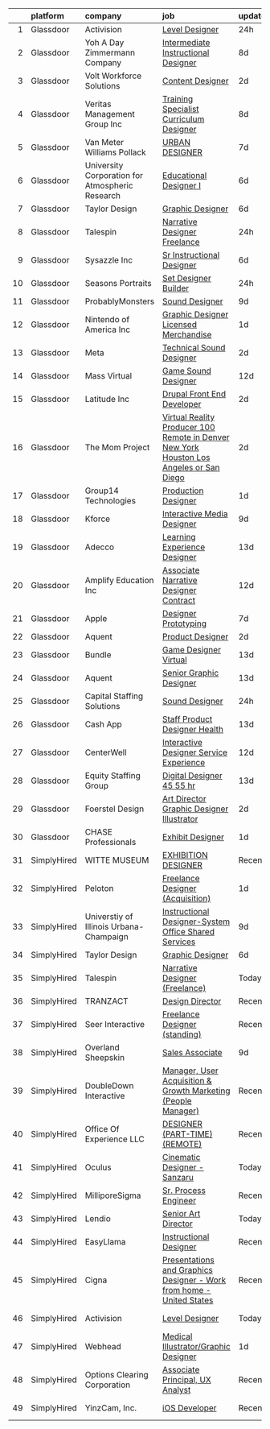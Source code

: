 

|    | platform    | company                                         | job                                                                                                                                                                                                                                                                                                                                                                                                                                                                                                                                                                                                                                                                                                                                                                                                                                                                                                                                                                                                                                                                                                                                                                                                                                                                                                                                                                                                                                            | update_time   | location                |
|---:|:------------|:------------------------------------------------|:-----------------------------------------------------------------------------------------------------------------------------------------------------------------------------------------------------------------------------------------------------------------------------------------------------------------------------------------------------------------------------------------------------------------------------------------------------------------------------------------------------------------------------------------------------------------------------------------------------------------------------------------------------------------------------------------------------------------------------------------------------------------------------------------------------------------------------------------------------------------------------------------------------------------------------------------------------------------------------------------------------------------------------------------------------------------------------------------------------------------------------------------------------------------------------------------------------------------------------------------------------------------------------------------------------------------------------------------------------------------------------------------------------------------------------------------------|:--------------|:------------------------|
|  1 | Glassdoor   | Activision                                      | [Level Designer](https://www.glassdoor.com/partner/jobListing.htm?pos=119&ao=1136043&s=58&guid=00000182f7d8ccbd925882fc1c01e832&src=GD_JOB_AD&t=SR&vt=w&cs=1_16fc89b6&cb=1662015557149&jobListingId=1008107359846&jrtk=3-0-1gbrthj76joru801-1gbrthj7nihn0800-b5d2acee9fc469d2-)                                                                                                                                                                                                                                                                                                                                                                                                                                                                                                                                                                                                                                                                                                                                                                                                                                                                                                                                                                                                                                                                                                                                                                | 24h           | Austin, TX              |
|  2 | Glassdoor   | Yoh  A Day   Zimmermann Company                 | [Intermediate Instructional Designer](https://www.glassdoor.com/partner/jobListing.htm?pos=116&ao=1110586&s=58&guid=00000182f7d8ccbd925882fc1c01e832&src=GD_JOB_AD&t=SR&vt=w&ea=1&cs=1_2e82699e&cb=1662015557149&jobListingId=1008089306454&cpc=F41FEAB56D215062&jrtk=3-0-1gbrthj76joru801-1gbrthj7nihn0800-49a1ecedb458239c--6NYlbfkN0Ae6Qmv8rNb3d5rEsMPL_plhvilYeiJERi7JqghURwQ9bq2mHgMGRGP2iYP1nqVQ_DjwhKmeaAScAxOc_wjbrMgl9DgJtonunbfO9dWGyOkvQAG0EueF3ixR5a79NDBO1nXlAvaBstSSeRWcs9VEzNOJUpzM5-4iukjxX-3e54LJPidY7MZFxZelLLQD8VKZtcOt03RKRwM_KVpatbg4rTpqPA6akJ6v-0caiw44daBNoo3hCJ3lDXm0x0wIsxWOpQz69YIrwjYiTACtIKJ_ZnQVb-E6NRr804OxMLTfnI11hbiWdsB0A4PHs1Y7GD3qQLmDcjkPZvgkF99sCA_iiIZ_blMc_zLwRqrZ6kccI3LwCHh8oz_a_5-2AmfnKIJglZN017TePkpCEflNw30k7-5_gy1LuZcteBl3zx9wypSstAhyk5NYbkAudBgSHI6ZyAhGmmZSvEd7nFq-ihlKJsp6VchEuFAKjI%3D)                                                                                                                                                                                                                                                                                                                                                                                                                                                                                                                                                                                                   | 8d            | Santa Clara, CA         |
|  3 | Glassdoor   | Volt Workforce Solutions                        | [Content Designer](https://www.glassdoor.com/partner/jobListing.htm?pos=110&ao=1110586&s=58&guid=00000182f7d8ccbd925882fc1c01e832&src=GD_JOB_AD&t=SR&vt=w&ea=1&cs=1_4bf93aea&cb=1662015557148&jobListingId=1008101354691&cpc=F41FEAB56D215062&jrtk=3-0-1gbrthj76joru801-1gbrthj7nihn0800-d767cb0d27d3d858--6NYlbfkN0Dw5YS5k2p9urruc14icYN1MKKvJIN3Kd2XbyQRMSdz9S30i5tCfy1Y-ZWHvwiYZbhdsKXL0M7ue31VjEMZQzne1O8v9LsTgSkzJS_DbhMYRPZT7VfFzr8iCGyvp_Qo2oRtfhwv2ZiutBZJpJP7Roym6UmAaPhT0jpbxcCgzdH4C_p1f9y2CLNn8jPaQj4Xj2TwSfE4LAEffl8hkhRg4c_2qI3yD1M0HgNkYYcJz4FXs_N1rxkDyJjPGLUbJRYMO8v0goYseDSbjMt5oVY0snozEMzzTeEO5bUGUGgZ9vObfhc42pylVH1fpvUvRJ4_rxKBAvlxuO_K6hO1tlITQ8tuXqawfDW1zDSe98cqAQx2EWZZgbf3KrWOS7dJT5bUwwz9Xxf-Y3k7YjWr1hWZwWGqU3wOxVJ3dETPH4iR0-BzdB8SByIcPnkhQk9UbOiwhUIXOVgm23Pq-TklMnZNm8p-fDDNQ2O-YkSLK-W49aM_iAtRB_Isnqh2w3hCCa7kD51EFZDc1NCJwQIcXFlQdMNlsxzOhD95CL-56ykloeOIDPp-9RKLxbS9LIXdZ5KxbLtlNW1MEqpwPQ%3D%3D)                                                                                                                                                                                                                                                                                                                                                                                                                                                                                                        | 2d            | Foothill Ranch, CA      |
|  4 | Glassdoor   | Veritas Management Group  Inc                   | [Training Specialist Curriculum Designer](https://www.glassdoor.com/partner/jobListing.htm?pos=111&ao=1110586&s=58&guid=00000182f7d8ccbd925882fc1c01e832&src=GD_JOB_AD&t=SR&vt=w&ea=1&cs=1_1d086581&cb=1662015557148&jobListingId=1008088623135&cpc=8795CF9063CD573D&jrtk=3-0-1gbrthj76joru801-1gbrthj7nihn0800-5bdea39022ee96d7--6NYlbfkN0AwL9nwKinBujlUHd3bnOteLMhe8AWPbYYjEMBC_yUuta8Lk9bb-2a1I5FGaQqxjXl5GxCoiMAopUXM03MZuZKAbrGtpWjCVy2g-eUtYyMff4e6aEGPRBnR3Dyd1ExvDjyTMt9XN5DpynFCrMEkFzaWHhX3rmRsINuN5UT-YBrk4TCTK4Xi24CuYWqtVWedBCa4taSIoi7ZOZQhIl2mkTaa6VF2spvPCK0iVYm1jc3SRQ0tMJZhxDZdSrwrdxK2jJgNPnC-xRxD_CJWE4yLeZSqk4bQVhztsDCWXtWu_7MHfqT4GjTdl5TTwqV93DAS-XQ7xPm0uBWzvb3jamPeK5-ybNNbImTtQsgW8KD_Y0ZaMQO0DN8CQ2_JEScAtyhLXaUuPFJgcM0hyWOx8SdTAWIQHCFaENeQlAAY4YcmhUCNe8OiKxOp4Zqizu-GRQNWnxN7cFWtkr7sAeUWCnCsBl2C3CWPZsMCo9giwWPUZ37b1XV2vOY0f291FYv5L8DaWL2xGFfzGhMPUmpm8AMn3im5)                                                                                                                                                                                                                                                                                                                                                                                                                                                                                                                                             | 8d            | Remote                  |
|  5 | Glassdoor   | Van Meter Williams Pollack                      | [URBAN DESIGNER](https://www.glassdoor.com/partner/jobListing.htm?pos=126&ao=1136043&s=58&guid=00000182f7d8ccbd925882fc1c01e832&src=GD_JOB_AD&t=SR&vt=w&cs=1_4dc82e65&cb=1662015557149&jobListingId=1008091548212&jrtk=3-0-1gbrthj76joru801-1gbrthj7nihn0800-d208f79452aca3f2-)                                                                                                                                                                                                                                                                                                                                                                                                                                                                                                                                                                                                                                                                                                                                                                                                                                                                                                                                                                                                                                                                                                                                                                | 7d            | San Francisco, CA       |
|  6 | Glassdoor   | University Corporation for Atmospheric Research | [Educational Designer I](https://www.glassdoor.com/partner/jobListing.htm?pos=121&ao=1136043&s=58&guid=00000182f7d8ccbd925882fc1c01e832&src=GD_JOB_AD&t=SR&vt=w&cs=1_b74f6731&cb=1662015557149&jobListingId=1008093699392&jrtk=3-0-1gbrthj76joru801-1gbrthj7nihn0800-a98c711d27b42fec-)                                                                                                                                                                                                                                                                                                                                                                                                                                                                                                                                                                                                                                                                                                                                                                                                                                                                                                                                                                                                                                                                                                                                                        | 6d            | Boulder, CO             |
|  7 | Glassdoor   | Taylor Design                                   | [Graphic Designer](https://www.glassdoor.com/partner/jobListing.htm?pos=120&ao=1136043&s=58&guid=00000182f7d8ccbd925882fc1c01e832&src=GD_JOB_AD&t=SR&vt=w&ea=1&cs=1_c600514f&cb=1662015557149&jobListingId=1008094003672&jrtk=3-0-1gbrthj76joru801-1gbrthj7nihn0800-b9c826a749a7f866-)                                                                                                                                                                                                                                                                                                                                                                                                                                                                                                                                                                                                                                                                                                                                                                                                                                                                                                                                                                                                                                                                                                                                                         | 6d            | Remote                  |
|  8 | Glassdoor   | Talespin                                        | [Narrative Designer  Freelance ](https://www.glassdoor.com/partner/jobListing.htm?pos=124&ao=1136043&s=58&guid=00000182f7d8ccbd925882fc1c01e832&src=GD_JOB_AD&t=SR&vt=w&ea=1&cs=1_22bdc4d6&cb=1662015557149&jobListingId=1008108368903&jrtk=3-0-1gbrthj76joru801-1gbrthj7nihn0800-8cc7e455942fa37d-)                                                                                                                                                                                                                                                                                                                                                                                                                                                                                                                                                                                                                                                                                                                                                                                                                                                                                                                                                                                                                                                                                                                                           | 24h           | Remote                  |
|  9 | Glassdoor   | Sysazzle Inc                                    | [Sr  Instructional Designer](https://www.glassdoor.com/partner/jobListing.htm?pos=117&ao=1110586&s=58&guid=00000182f7d8ccbd925882fc1c01e832&src=GD_JOB_AD&t=SR&vt=w&ea=1&cs=1_c1415edf&cb=1662015557149&jobListingId=1008094371868&cpc=3BA4CE39D5B5DEF5&jrtk=3-0-1gbrthj76joru801-1gbrthj7nihn0800-d1e30eb564645d32--6NYlbfkN0BHmuOUQiGxZlIboXRCrnOB1bk0QkSGbGX7yxzhgRysNhglpeekY3X1wDa7BzirfJIE-XZI96pT4vsCDo_PwVhCrQa8H_dn6HuGc3dI6Au5lFOBOQnw88rRufmRln1Uzxma7VZhtrwMd6uMTKFJi1s8KhsbQhyj9AFtzXfcqHMAkMfzRW14V10xerNyCpWVtNxWBeCS2o56lirLQKuTA0L3UMHhHLPX4mjw52dE0is9QXvfVCOYxwCHOWYpWOjNyNI0CiI58rdLRw2lGX6ZAp1oTnH9Qk8MwoPP1N-Zi79mZ77YfH5oRf7vM2fSzeZAJIMSEniqulWqkag4DwrfBYvVIobQzi-4j1swJ1EFNaMTXyAX2cixsYA4W_fzLyIQibn2XzFQi_OOsMtIoL0LtBycKBu4i22Hk9kGkDumS0IYQEOJIxztuBgEUykLy7Be6JAHUGDf9JOWB0sDbGvsZ0N6UKF5ZSdWls6_FqyE-KX295OS2oWDS5qr)                                                                                                                                                                                                                                                                                                                                                                                                                                                                                                                                                                                          | 6d            | Remote                  |
| 10 | Glassdoor   | Seasons Portraits                               | [Set Designer Builder](https://www.glassdoor.com/partner/jobListing.htm?pos=103&ao=1110586&s=58&guid=00000182f7d8ccbd925882fc1c01e832&src=GD_JOB_AD&t=SR&vt=w&ea=1&cs=1_06cb3c63&cb=1662015557147&jobListingId=1008105870363&cpc=F583A5AE0DDDFE3A&jrtk=3-0-1gbrthj76joru801-1gbrthj7nihn0800-9510fc66fc825836--6NYlbfkN0BzyIYrTMR_AjNKh_kvAG8N613gtHPANQ3sdLTkrtBd-xoNshQoLJljhiqWwQAjqLfsS3kpSkRlutQt7hOPAxWUMQHmj3oeUbH-SCSxPqns1oa5kaup8KMNxlx69UOJ7uJ2hj-rF_PPim3OTR-PhFo0rvDTUF1KX0eU3iZUzCbAiZg2d0_F7j74xDjUjVAK6OMbc2rDqVeETclMKqxUpO9ozajTBVDWa59Gc6i9CRZz8Iyw-JghA6aS4efkn9Dpz7jo8gjfI-zcEkAz2aMrVoMKasOiwYPnqF1Fui2WP060lFWVAHsQa52s962OEETAvi4Rjdib_ISpchfRv7x7BdXBB5UeanXJEaeogumYlJAJ1qGI4GJjlV75xi1eAmgd4QSMhBAaXMod6hA4V9jhcjV7oS3AtyLH4wVfZ9kUYbc3WhvtGYRGjb3z1NK2oeoMMz2_Hr4mgUHmqWOlqS30PnwQF819c8qLek0kaZ9CjXCH51qY5dk9ffdPpalF3Sn70g0%3D)                                                                                                                                                                                                                                                                                                                                                                                                                                                                                                                                                                                  | 24h           | Sacramento, CA          |
| 11 | Glassdoor   | ProbablyMonsters                                | [Sound Designer](https://www.glassdoor.com/partner/jobListing.htm?pos=127&ao=1136043&s=58&guid=00000182f7d8ccbd925882fc1c01e832&src=GD_JOB_AD&t=SR&vt=w&cs=1_9f5a5536&cb=1662015557149&jobListingId=1008086835423&jrtk=3-0-1gbrthj76joru801-1gbrthj7nihn0800-d1598d003ed4c85b-)                                                                                                                                                                                                                                                                                                                                                                                                                                                                                                                                                                                                                                                                                                                                                                                                                                                                                                                                                                                                                                                                                                                                                                | 9d            | Bellevue, WA            |
| 12 | Glassdoor   | Nintendo of America Inc                         | [Graphic Designer  Licensed Merchandise](https://www.glassdoor.com/partner/jobListing.htm?pos=129&ao=1136043&s=58&guid=00000182f7d8ccbd925882fc1c01e832&src=GD_JOB_AD&t=SR&vt=w&cs=1_51b5f028&cb=1662015557149&jobListingId=1008104424465&jrtk=3-0-1gbrthj76joru801-1gbrthj7nihn0800-473aa56448fafb15-)                                                                                                                                                                                                                                                                                                                                                                                                                                                                                                                                                                                                                                                                                                                                                                                                                                                                                                                                                                                                                                                                                                                                        | 1d            | Redmond, WA             |
| 13 | Glassdoor   | Meta                                            | [Technical Sound Designer](https://www.glassdoor.com/partner/jobListing.htm?pos=104&ao=1110586&s=58&guid=00000182f7d8ccbd925882fc1c01e832&src=GD_JOB_AD&t=SR&vt=w&cs=1_c663becb&cb=1662015557146&jobListingId=1008102577905&cpc=F41FEAB56D215062&jrtk=3-0-1gbrthj76joru801-1gbrthj7nihn0800-43ee8e8957f197b7--6NYlbfkN0DYl4UJW4r1Vl7FEn6T9F-rD9lpC-0oMJVSiWjK_MGUd8e8cHXcpv6KPyjLHZEfqkWRCwULr6X75ieJARrAKqgWzisG7J3CWnOtR8MXVg9h6RHVQw8LxsUXbtRHyQGBkIiZRs1E6q1KlzilZzbDkEbl4cSfOYHD8WJrsx4Oe5zq0efzKGC4tT9j4LIwYr4PYn5NjV4YGU46WjsV6wwkKVX8T02lIhgjrfNrQM81896QtDvvbOij9txFVMPr2pWV605d_w_YPrM_Ek2WeVxX5vSvE_N9s6L4yeZo8MW6IyTEdNXYBGnNEFzTnaJ7Kh4b6nxMHnmO_NF2J4b-zxUIFtbOGApCYXOu1BIHzhsKwaCpwllTJdN1OjzsAuNRZkf56V5F7xeTY-cfyWohx6lG1ANlDmiuH5LagMqB7IG_zrD6UP-qLuOHzrVnxwxEkpZ1N89r9j4M6qeVBg4K_v-V4R0vR1JdFi-TQaV0C88QsFF0Kvvg-vW1v0NSh42a1c5vNCwmtx2T7hpU2Eb32hdOmVFEAKiCJsIkfze7S66uIBiwnm5L3Fcc8idVGUTaFrL0OyZPDX-ME49vq0wfct-Q7jVG03rUN9gOm6JDGeX7GHR2DLMHtx5gJ-39QEuknLMXblE5dvI-MGzHXE1tt7x4xJLt8v_tT3EbpmWilyH-6471ckzY0qDWHtlKUmpog1mUVmiQ6S4wExfHdzLToPDerj3D2mLlEBEy3LhDSPuWZSFFW0YJz4bR2ZSSq8WBeggnsE2LkDOLwYFNjMFWbcKIGBlnNn07ikU2DQTCtBYqnTtDuBqiCidSVudoaYn3QY9xKo5hBvGIFtBSoR3hwywpf4apBuwaaFNecIFmBEV1m1Eu32oN9m3K2qVbEWqojEQaA-nvJ-plyPY6JJH7Hoec8cPJlEc60knzPEPVbhryMTBJ0GoOW2_tTdXozOWd3ETVmSVA-wOxjAceq7egFaMR3ACEfWjpPAKsP0hPfwelUiYu8kz88ZJ9M6Vu2G5ug-EvbJpmUDrz1KyBJqY_D0PuPGb0cAc43Nqx-e8elkbN5pHNBVJPLDRhkylp) | 2d            | Remote                  |
| 14 | Glassdoor   | Mass Virtual                                    | [Game Sound Designer](https://www.glassdoor.com/partner/jobListing.htm?pos=128&ao=1136043&s=58&guid=00000182f7d8ccbd925882fc1c01e832&src=GD_JOB_AD&t=SR&vt=w&ea=1&cs=1_091f0127&cb=1662015557149&jobListingId=1008082194344&jrtk=3-0-1gbrthj76joru801-1gbrthj7nihn0800-f232bf0ac303c42a-)                                                                                                                                                                                                                                                                                                                                                                                                                                                                                                                                                                                                                                                                                                                                                                                                                                                                                                                                                                                                                                                                                                                                                      | 12d           | Orlando, FL             |
| 15 | Glassdoor   | Latitude  Inc                                   | [Drupal Front End Developer](https://www.glassdoor.com/partner/jobListing.htm?pos=107&ao=1110586&s=58&guid=00000182f7d8ccbd925882fc1c01e832&src=GD_JOB_AD&t=SR&vt=w&ea=1&cs=1_9baf141c&cb=1662015557147&jobListingId=1008101567028&cpc=AC285F3A3ECA6BB0&jrtk=3-0-1gbrthj76joru801-1gbrthj7nihn0800-b0da56d3920c85d6--6NYlbfkN0DHl9MnwPpq1bbpPHgKt1JoxxtgUYxcPgpGa7590zZ_bSO6C83MMtUscRZ8bkrEfXtGCfJb3DfNdsrefLJEN-PA_7RSo760CQGYUcD_ZhExeILm0Sjb2xdE8AkNC8ftfll4QZ4D5GaMUHby8pdNXutnMAndhOIMSycmVM6CUnKLzhFnlbrOW-XRED0K0OE1iovcBW16PasVhWsOgoCj7Rren9kVdRoC7Vi64307fPMRjSchhylfTMeR4AooBTCNu447jMFoCcIk7GypzoE_4RHc-el7e5HLHgsRIrCBctOlW8NADf-eZFaZb9dDTRlBdMQpLoSy7ufaE_T3GVejBRdDxMEZMIsafu0XsYUpI-xa3F-LoaxnccHtDjRGdzd_eE5orKUJJsifpl7D-2mt0TkT3gmkmNkmu_OSv5kfe9LZkXiWHHenZwPjLwwMWXSmvkynuZqhyHCp0IGPLi55lOvN8SXVfB7VYeVY9pQhS_LPRtLH4VBs-ZX25nygpHYtBYU%3D)                                                                                                                                                                                                                                                                                                                                                                                                                                                                                                                                                                            | 2d            | Remote                  |
| 16 | Glassdoor   | The Mom Project                                 | [Virtual Reality Producer  100  Remote in Denver  New York  Houston  Los Angeles  or San Diego ](https://www.glassdoor.com/partner/jobListing.htm?pos=114&ao=1110586&s=58&guid=00000182f7d8ccbd925882fc1c01e832&src=GD_JOB_AD&t=SR&vt=w&cs=1_5f815231&cb=1662015557148&jobListingId=1008101549937&cpc=6FC5BA77C9A4CD78&jrtk=3-0-1gbrthj76joru801-1gbrthj7nihn0800-b8322f77b3796b93--6NYlbfkN0BDp_epf89aHDQhKpPegNJQ_ldQpEFZQsM9OcONMGxWx6pU56EKHF58QjVdAUvn2gXzLGwyCA8r7Vem_LR4WbmqwPWrd0iXqEMGKkyTgEz6dTBFzdIrcuo8HAsBV0H666LNv3XNHACE6EyQxjqKjYMuGii8o2gyJC85eY7OTKrglMxiF1Lj5kOAG9IB8ySTfpoJona7hONwbcFk9E0eeBnzpGGTZR2xmyPaUnHyVzY4RoyD2H617w_WNhF-LTMeZw2nuTnQXKleb1V7J-UKsaNrE9h1A9naUPO7WM6CCLiP17QDDR-d8fFXPhUhgp8jtmWXclrHYDLqnNCudQjJvI4s03-UUi-vr2PNA5uUO3BWAQdABr4ax0U6yGmXBvvw2MBHckoS_nyIzmCqks07DzQy_ipZ_qUNixF0a4pLCwhc4YnM5KRpHPnVVhqWnQr0xliSWCiz3l6Zl7kurNQEZrrmekjKiDHGwTfUm2mIvibQ9gS1ui7gy4mpwrr4WSte37_65ScqC2DF5lZs8JIRSajMcfmuz43GZhxmMb_PrSoviSqsClKmEMxNFK4Cxnfy2E0%3D)                                                                                                                                                                                                                                                                                                                                                                                                                                             | 2d            | Remote                  |
| 17 | Glassdoor   | Group14 Technologies                            | [Production Designer](https://www.glassdoor.com/partner/jobListing.htm?pos=123&ao=1136043&s=58&guid=00000182f7d8ccbd925882fc1c01e832&src=GD_JOB_AD&t=SR&vt=w&ea=1&cs=1_010cab44&cb=1662015557149&jobListingId=1008103187552&jrtk=3-0-1gbrthj76joru801-1gbrthj7nihn0800-ed3a611b775509fa-)                                                                                                                                                                                                                                                                                                                                                                                                                                                                                                                                                                                                                                                                                                                                                                                                                                                                                                                                                                                                                                                                                                                                                      | 1d            | Woodinville, WA         |
| 18 | Glassdoor   | Kforce                                          | [Interactive Media Designer](https://www.glassdoor.com/partner/jobListing.htm?pos=109&ao=1110586&s=58&guid=00000182f7d8ccbd925882fc1c01e832&src=GD_JOB_AD&t=SR&vt=w&cs=1_cd903b13&cb=1662015557147&jobListingId=1008086230590&cpc=AC285F3A3ECA6BB0&jrtk=3-0-1gbrthj76joru801-1gbrthj7nihn0800-8130fe3d79caee81--6NYlbfkN0C5IatSLh_Ak1q39eQQoPIxD737RW9NeiYGvIRXkrLjEBkC4LI6KweFWWPiS1PvvlxCUhmgIK2E3O6bnqA5vqB-IervBkUs9-hCvj3jnViGJKIkvcrONJtsS6ACBMWmHkIzaAp4W-A08pBl97f_Z9ysABZrXGeP9gygQLFj6NytqYAkaEbo9kMfpOmHzeNnKd3WHpmc6JnBOvyjdo7zQQod1DaJ2H10FwdWziJXnkx7cj_okG0oyi58ECrrp7U21TJaPo95cpL341CqQqoVwzuRXx7qm6g3Z6v3aNNqCDkxr_7tFtctBHdouVsJSD1YEL7Elq4aDXNClZTigc29zykJgh4ggkptW9SWBZJWssnikRtaPPVCcGpIpJn-IG8loIKvvDsp0YGuCZpsxLpjYdR3yHtQ_dBXniJ1PDwVZ9ShsPyRcKF0j6ANLkRGpHAXhIzC55JPiLCd8aC2LYEdWeznCQLD6EjeaYFPIurjmskvepTB3Fd1GdnyhYJrMHy67N44Ezwkq0lOQxjj8hS3tQOdyWrBmEVbumHPI6NuJekWeMdVKrQpJcjrc9jUQx96DptRhM9K4w6iAbOOt3Zu9idtphELsjMuvEw%3D)                                                                                                                                                                                                                                                                                                                                                                                                                                                                                 | 9d            | Bethesda, MD            |
| 19 | Glassdoor   | Adecco                                          | [Learning Experience Designer](https://www.glassdoor.com/partner/jobListing.htm?pos=115&ao=1110586&s=58&guid=00000182f7d8ccbd925882fc1c01e832&src=GD_JOB_AD&t=SR&vt=w&ea=1&cs=1_927adb89&cb=1662015557148&jobListingId=1008079111025&cpc=8795CF9063CD573D&jrtk=3-0-1gbrthj76joru801-1gbrthj7nihn0800-d5f68bde9fbc040b--6NYlbfkN0CsARmfH1XNQTa22oGIIJ18FtyAjbQsgfeQZpddTLaeHhygH4euGCkj3BcQzwrXkBaXk-ST3fWbgnWAvtk70gTD1N8food62fA9s5b6fL_in_z5f5RqcsRZbrIYOHoWpYb-xLQvAuW67ypmgdZKbLO8FGB6ZtsdOoPIjwnkN5YXJHuYgGR8yn3t8k-5vOSlwQ7DyudWoQ5HV8OGGQCMDbn2sHiqckY4Orm4nyI_vs4t-iLycfPe2JkHG7LztNf1CYN28uTDV6ugjPKM79oxTexB1K2aRL7FHwM8UXQbtyexMB17o6JBEBqHualmWW6VexxSUESlE7wylCaPBjTDICH-40Aw6xnDqCnIZurnpVbjf-9zFoUtZ13VMdXzu51S6-QNAGVk8M7Iw3UUkUjFPohbD58tKg8LVElk7v9TqbJI1_zPxXxNC-RQ3v9agDilOZfRzKmAhLacvhbrmXtxss3ESGWpkkmXVJYeEE_fQ0rjv98QWsZVYHtsBKTM83G327rNgizimZDeQJolhygwFekNZmnf3FedDXMqyTKNCZH7IYEBOrdhOLVdUNHLFQTk2CVoicMJx-E68pSlr2rUlEuGNIYtnMiOeXxg42sGJLcnnHZKIV3wcyYJ-5xLrY7fvOdioagFPnaQFeoMabm7TATRfD61HNUgkN4vcO8kdEsCL8CeZCpl_XFBD2p3lcZnRg2hKbnZTOF7pak9b5NNnVXmlr81OM1zoup5MmQPE9BX3WGFgyUe5C1HgA27Dz2CRoMuLJwYSW5SVGht0D-0YFPzQHcS2hQsK-4OC_zipu5H6lDmEZv0FDy0FhmE66kM1CZDxBzdxueHJwOjZapwgcrXvihz-QqzHKhaPEbI6P_ISrdKe2ISb5rl4h2CLtZL4M3w_7uIPc2qNRf3r4Ai3tXX)                                                                                                                                                        | 13d           | Santa Clara, CA         |
| 20 | Glassdoor   | Amplify Education  Inc                          | [Associate Narrative Designer  Contract ](https://www.glassdoor.com/partner/jobListing.htm?pos=122&ao=1136043&s=58&guid=00000182f7d8ccbd925882fc1c01e832&src=GD_JOB_AD&t=SR&vt=w&cs=1_be9d2fdf&cb=1662015557149&jobListingId=1008081735278&jrtk=3-0-1gbrthj76joru801-1gbrthj7nihn0800-f33341ae14d1acfe-)                                                                                                                                                                                                                                                                                                                                                                                                                                                                                                                                                                                                                                                                                                                                                                                                                                                                                                                                                                                                                                                                                                                                       | 12d           | Remote                  |
| 21 | Glassdoor   | Apple                                           | [Designer  Prototyping](https://www.glassdoor.com/partner/jobListing.htm?pos=130&ao=1136043&s=58&guid=00000182f7d8ccbd925882fc1c01e832&src=GD_JOB_AD&t=SR&vt=w&cs=1_980f3e0f&cb=1662015557150&jobListingId=1008090605843&jrtk=3-0-1gbrthj76joru801-1gbrthj7nihn0800-cdf48e1ceac1013f-)                                                                                                                                                                                                                                                                                                                                                                                                                                                                                                                                                                                                                                                                                                                                                                                                                                                                                                                                                                                                                                                                                                                                                         | 7d            | Cupertino, CA           |
| 22 | Glassdoor   | Aquent                                          | [Product Designer](https://www.glassdoor.com/partner/jobListing.htm?pos=112&ao=1110586&s=58&guid=00000182f7d8ccbd925882fc1c01e832&src=GD_JOB_AD&t=SR&vt=w&cs=1_38ac2a91&cb=1662015557148&jobListingId=1008101920932&cpc=334ABAF5D42DC775&jrtk=3-0-1gbrthj76joru801-1gbrthj7nihn0800-0d1ad9546f6bd13e--6NYlbfkN0DMrcEu7yrtATojKJA7cEzGQ3FdRGWLh0CZQInL4ECGI9gD0Wolx9R2EDT7B77c2cTECIRT7Xs8fiArGzmAFL62FLXmJ5gmxwUPMhu0khUQXIFXZNph6rmVBlY7uAp6w2cu5t4IAdEbsHLM8RPn5hZou8P2IZ_yjHzL8imKumRqKXQE6KlmHDKgLs5ewaqolYRCRUNa0sKsC--S3SX31TMpSyeOYbxfgZGpMT-_20UjqnrKiNcpOPfXfjjtHCREjSOVoZpViARtWvcw6tjnXNspLgvoayxbLiFUdsva5FBAwJT7Y37PTFnEVe5JbWyVTwKXlcRW9AO5jFmCwxcE-DF8tl7-rTuLJiQv8OCnhJmHBydzY_2YRajtaqRHQ76nqtgdAGLNRSX7LzKTbotNbbPPIMBqfmSiebAMFx7A-Ds9VCjhMgl2PfNUfDBjbclJSPxnHDtXvuzYWQ%3D%3D)                                                                                                                                                                                                                                                                                                                                                                                                                                                                                                                                                                                                                                             | 2d            | Remote                  |
| 23 | Glassdoor   | Bundle                                          | [Game Designer  Virtual ](https://www.glassdoor.com/partner/jobListing.htm?pos=118&ao=1136043&s=58&guid=00000182f7d8ccbd925882fc1c01e832&src=GD_JOB_AD&t=SR&vt=w&ea=1&cs=1_479f7405&cb=1662015557149&jobListingId=1008079560672&jrtk=3-0-1gbrthj76joru801-1gbrthj7nihn0800-750ea4ec84bd0b34-)                                                                                                                                                                                                                                                                                                                                                                                                                                                                                                                                                                                                                                                                                                                                                                                                                                                                                                                                                                                                                                                                                                                                                  | 13d           | Remote                  |
| 24 | Glassdoor   | Aquent                                          | [Senior Graphic Designer](https://www.glassdoor.com/partner/jobListing.htm?pos=113&ao=1110586&s=58&guid=00000182f7d8ccbd925882fc1c01e832&src=GD_JOB_AD&t=SR&vt=w&cs=1_0bf488bc&cb=1662015557148&jobListingId=1008079523530&cpc=C4A69CCDBB3B9599&jrtk=3-0-1gbrthj76joru801-1gbrthj7nihn0800-08883b88a8db71b3--6NYlbfkN0DMrcEu7yrtATojKJA7cEzGQ3FdRGWLh0CZQInL4ECGI9gD0Wolx9R2v-Aex0-GK06A2fMJB6yTHxzk6oxxKY-DZBHMYGbnspwqQX60Xej05qq8TCr2PeJ6NLd-X2UfUXg_IvWTX_LcDISePaBgPm4PMhJQjQQLUuk-w9p0dh06yN7gqaYOYGTDTpOfK0q7KGMIeLfBbk7Bz7qxvdnQaLBaRhaPdTlk9usmwDawOElMLjEzXo4CQuC-ZqJIQDtUWxdj7mR6zeRUrqNllBxS9XN1KRR5W45qMA4xVVP3FZfgCSltSAExeBTU-NAeeBZFvfF1D3Nvy016p6rDCKHYD843GPQN1XjCKtys3S23AOK3YfcnyyFBRRLTZsv5PyDaOXaj8Jkm2Oc3eavV1aXt-5Pzbu1Tsk8QjqA1wX9k2oi9FVdqPnuh6i4OlOXcYezNiOA%3D)                                                                                                                                                                                                                                                                                                                                                                                                                                                                                                                                                                                                                                                    | 13d           | Atlanta, GA             |
| 25 | Glassdoor   | Capital Staffing Solutions                      | [Sound Designer](https://www.glassdoor.com/partner/jobListing.htm?pos=106&ao=1110586&s=58&guid=00000182f7d8ccbd925882fc1c01e832&src=GD_JOB_AD&t=SR&vt=w&ea=1&cs=1_3512e7d1&cb=1662015557147&jobListingId=1008106947285&cpc=8795CF9063CD573D&jrtk=3-0-1gbrthj76joru801-1gbrthj7nihn0800-c62daed2d25b744a--6NYlbfkN0AHXq2vAVwR3IH7wgnTMdWCa3HguypIXx0DFudX-u0zu6XSU0N9gDGCMsnO9yvyAfMI4RPwNgF3cv8whvLyyNixv-taAWMWO-ypUIa0FSnm_eHotedJwuzH8AHGNr7Y8Zgs23xf1FfTZH86qPZUxELRNd_HV863yGaljQjnP9XY1F0wqNodvRfX-zRwuaryz568szwdboVkWBiyPSF-5_j5priRIgMOmVmMaeBI0VvSLJjXOaQSZjdnlbuReFUQfyjJagpvoO2uyXIb2XU7V4fXBVeVVWEbQ7KjzUUy2WNUgB9C0jtxFi1B8Kv9eb2ovS33UEY104rKqfzUG8zDYjpoLsT0aLxS6JF2T0EEm3JHa2CbS7YCQQR3XW16LwahS8izfdGQWyUzbm8aYjtUKH6pehiRqtIpz9aqtP6QkKyIsXFHuyGLuKmjuLjrAI6h__hCKNB1PMUt7FeHaZPGSofSGf0u_h21pnNJOp2DT1a5hi8o1yutIiZX2zoqBMY_bYY%3D)                                                                                                                                                                                                                                                                                                                                                                                                                                                                                                                                                                                        | 24h           | Los Angeles, CA         |
| 26 | Glassdoor   | Cash App                                        | [Staff Product Designer  Health](https://www.glassdoor.com/partner/jobListing.htm?pos=125&ao=1136043&s=58&guid=00000182f7d8ccbd925882fc1c01e832&src=GD_JOB_AD&t=SR&vt=w&cs=1_5279b3b6&cb=1662015557149&jobListingId=1008080094709&jrtk=3-0-1gbrthj76joru801-1gbrthj7nihn0800-02eaa01a5fcb09bb-)                                                                                                                                                                                                                                                                                                                                                                                                                                                                                                                                                                                                                                                                                                                                                                                                                                                                                                                                                                                                                                                                                                                                                | 13d           | San Francisco, CA       |
| 27 | Glassdoor   | CenterWell                                      | [Interactive Designer   Service Experience](https://www.glassdoor.com/partner/jobListing.htm?pos=101&ao=1110586&s=58&guid=00000182f7d8ccbd925882fc1c01e832&src=GD_JOB_AD&t=SR&vt=w&ea=1&cs=1_e49e8c92&cb=1662015557146&jobListingId=1008081190901&cpc=334ABAF5D42DC775&jrtk=3-0-1gbrthj76joru801-1gbrthj7nihn0800-fa688f5563f3ec7d--6NYlbfkN0DTpne61UmFZM4rphN6Z_dPa1xbTMy_srCLEByaiB2DVWPvhNqLiK4BpF4Wo-txkRdFQ2IcuS-KnaNmAbE6u3-gF_srwmiJmWTvMKRUExTO9RM6qPMc1_D-4i-XzK1t988u6kWSCbmcG9_SJgn8UOJtWurW9qz4FUTAnlo-tmK9STFjnR8thZqSglm7zOTsnClvIgQknVEW_GNO8N24y_QVJPKSJkJHi1G6wnPBJvRmItYR9_V1094VONTADYJcR0bFjZvTCCaUXU4r_xnYptc6H8giBIL8_Tu9fv6-U1NSUpInCCqPN1vsWDhCQZBL7pJo4_tnh6eY7mLsQIPkS_0cgBuxZSdmk8TwchH0LJiz_6UNPlqnTZ01P5LFqwl2z4mOH0LdV1svu2cLydnYV22Luq3tDlrpI6eXFgrVYGH9R7_9s7T_OrBIVBrmrWG1HCEJWFkfO5ZDMv997jD4sG8GJcYTzRWNQX-2RXHaLVd9CNFjDj-bA8eWb2AQQLmMrGORs2RhCggdxwI0Qj1WmmnDajlEv13u7s5eEcCEpf_gYA%3D%3D)                                                                                                                                                                                                                                                                                                                                                                                                                                                                                                               | 12d           | Remote                  |
| 28 | Glassdoor   | Equity Staffing Group                           | [Digital Designer   45    55 hr ](https://www.glassdoor.com/partner/jobListing.htm?pos=108&ao=1110586&s=58&guid=00000182f7d8ccbd925882fc1c01e832&src=GD_JOB_AD&t=SR&vt=w&ea=1&cs=1_dd6645b4&cb=1662015557147&jobListingId=1008078619294&cpc=2CAED5C921A5F994&jrtk=3-0-1gbrthj76joru801-1gbrthj7nihn0800-f157491ccf6d9c7b--6NYlbfkN0C1yyJIapRlEdYOhDmVropYbNu6_NST9zaz4GWjsOuGwSr2S_wuxMSgMUxyoNOegNJ_MR9YBqCM6Xqh9-Q4Aae1mUPg_y8I2lywr-DW5VsUithgMilTEXphIfKgCACnmeGel4EQKYYZmHJV3oRXG2rWr_Ud7F_9XEJM3WRdc3Rmcv5JIHHQEg4eFw-eYKQP8v5-YvfmbbQkMo1jyha9MakK9ZOWsWzTkovdqJLp3fB1ZJiJ-dbQK-nSWpagtdd51g1GNzT8KxVCEaCzjFP7M1YekTYDfWU35kM9X4TzDTYUK6m97_aJ5ZAteDDVDVyl0tPJbT-OeF-VJRAX7W4vAQDhZnepDX9XG2KP_awJSEmb0WQ0p7bSzZy36dvd_NjrSYCGKsFHBGvY9GaC3lcjuvjLPTk2Uvu9T-2xEiXIALZlqGZSt8vNjxNIKREUMyPt4HA-tJS1j0CNQ3JSJDlgTUmyvVSKkTal4AHeo5joC3lF6Vh7nv8pJYxUA3gRLM7jYtg%3D)                                                                                                                                                                                                                                                                                                                                                                                                                                                                                                                                                                       | 13d           | Remote                  |
| 29 | Glassdoor   | Foerstel Design                                 | [Art Director  Graphic Designer  Illustrator](https://www.glassdoor.com/partner/jobListing.htm?pos=102&ao=1110586&s=58&guid=00000182f7d8ccbd925882fc1c01e832&src=GD_JOB_AD&t=SR&vt=w&ea=1&cs=1_b12f9bb8&cb=1662015557146&jobListingId=1008101636559&cpc=8795CF9063CD573D&jrtk=3-0-1gbrthj76joru801-1gbrthj7nihn0800-e06af4f833a0341a--6NYlbfkN0DT5-Szw3YawDSxV9quIo6U-4hdX6FZTICsYskzhzvX7KXzmhQwmQ7cQAIyrChrJYXj5Nz0J77CwmGZWWhj7QO08MorwsFX6WpY-cjRAqd5c5YshXe7t8yi_cAMTx-RLQrWgDv1LNRN_XNQif3bP_uxOt5oqG5pBrUgjeQADqRiTFpifcwWwp0LQb4Tnfbyb-A9VR_4hRjJn7slrlF07DmxM066r-kLY1eUZ2eEieMzAaY0qc99SMoLVKwHZ0CgYnktCmtJJrO-LleN6yYqaITGco1vHc8y-JE5iMPtilBks6rpc17Onp8tT1yalRT7Z5Xat5L8CFTK0BHhtdyWUk_SMes2gP3KFARby03S96wQ_zYomBYd8cZ37amN57VSqjRxFcEAFUqDJPcz_sAEh9kqW0R4Glfr4tlg-YT7DbWiYVZvZ5BmNTLw1--xQti0lp4gg01Z3tYGOnbZg8zgSAMMi2vklM_joTJP8lP5y3hlLZchcndUcqyz6_QYcGToStarivVj6jAMDEYtMa2wkWM4)                                                                                                                                                                                                                                                                                                                                                                                                                                                                                                                                         | 2d            | Remote                  |
| 30 | Glassdoor   | CHASE Professionals                             | [Exhibit Designer](https://www.glassdoor.com/partner/jobListing.htm?pos=105&ao=1110586&s=58&guid=00000182f7d8ccbd925882fc1c01e832&src=GD_JOB_AD&t=SR&vt=w&ea=1&cs=1_4962580b&cb=1662015557147&jobListingId=1008104138129&cpc=C5F9C09AE97B3D2F&jrtk=3-0-1gbrthj76joru801-1gbrthj7nihn0800-771654f127963371--6NYlbfkN0BxclAmqT38RfGsSQF9ZwwZA5XuarZhQwJ9ujjtRR8pUGZEzSoYChODqaenXRzz6gvBZwtxZLPvif1AKh40IIH1tV2XwrpnHliZ7aqiROEbHUwsfwyzPimUTxMsGpjZBVrEArmYaFfc_-FxyJ04tokHJSXtIW_7XvyUV5HXtYMYMpMQhPqTxi7ZHEK21UvtAyl-5YHbFkv2J8SSvzBvSJEi2yWJmesp1il0rOEaoSPb4TcTQ3Su_j_eAhbJM488FXB7Bn8klz8f2RSszvTYndPp3eUk1IIPvnGj9NOA7b6ntnSHs5fnLTODwx6pnjfmH7S96DNbGQtI_HGI8TqwyRBEEjv6jChYlcQB4QwJS9dg9vTl0bfEAhNovF6NcaCjmm481qSnl8tBJw472X3R5ojAje_5MqQ6em48pe63wbq7h9MTLmAQnkBiWXLVKlWdlWGJtZTbQlEpSdGNmp5Cbo3fxB-4MHLXCod7hYGL1IOLuHBrLX_TGljzwvN7OvrbRWA_Pfh67Pe9Zw%3D%3D)                                                                                                                                                                                                                                                                                                                                                                                                                                                                                                                                                                        | 1d            | Suwanee, GA             |
| 31 | SimplyHired | WITTE MUSEUM                                    | [EXHIBITION DESIGNER](https://www.simplyhired.com/job/DXfO4NW_88IbYEV9hwvdzIT7z2fs5hp0Upd2XIp28ETLbAhlG1c1Mw?q=interactive+designer)                                                                                                                                                                                                                                                                                                                                                                                                                                                                                                                                                                                                                                                                                                                                                                                                                                                                                                                                                                                                                                                                                                                                                                                                                                                                                                           | Recently      | San Antonio, TX         |
| 32 | SimplyHired | Peloton                                         | [Freelance Designer (Acquisition)](https://www.simplyhired.com/job/Kdzp-uLURTRVy4vpSZihxX3fuu4gc17UB_LHUdiHiS7K-Lr-O5tYGg?q=interactive+designer)                                                                                                                                                                                                                                                                                                                                                                                                                                                                                                                                                                                                                                                                                                                                                                                                                                                                                                                                                                                                                                                                                                                                                                                                                                                                                              | 1d            | New York, NY            |
| 33 | SimplyHired | Universtiy of Illinois Urbana-Champaign         | [Instructional Designer-System Office Shared Services](https://www.simplyhired.com/job/iYqBJW2r66F3FgMI1usMI9f3BIXjS1zoV_EJeuduJULehhlbzVGsww?q=interactive+designer)                                                                                                                                                                                                                                                                                                                                                                                                                                                                                                                                                                                                                                                                                                                                                                                                                                                                                                                                                                                                                                                                                                                                                                                                                                                                          | 9d            | Urbana, IL              |
| 34 | SimplyHired | Taylor Design                                   | [Graphic Designer](https://www.simplyhired.com/job/9TMIr-6_eYflkcS-ie7BjZ8lflRBkv2EVqmh_ljNlsrIPI4KCa0ufg?q=interactive+designer)                                                                                                                                                                                                                                                                                                                                                                                                                                                                                                                                                                                                                                                                                                                                                                                                                                                                                                                                                                                                                                                                                                                                                                                                                                                                                                              | 6d            | Remote                  |
| 35 | SimplyHired | Talespin                                        | [Narrative Designer (Freelance)](https://www.simplyhired.com/job/JfivQAhjp7ywtkKT4uVRHNZFiYBCYaXVq3F0ftlBdVBM_M1ys6vvxA?q=interactive+designer)                                                                                                                                                                                                                                                                                                                                                                                                                                                                                                                                                                                                                                                                                                                                                                                                                                                                                                                                                                                                                                                                                                                                                                                                                                                                                                | Today         | Remote                  |
| 36 | SimplyHired | TRANZACT                                        | [Design Director](https://www.simplyhired.com/job/OjOR0JEvAKDcurugqPweDYzVCGia1PiQE_ud0Q11rX233tr48fhi9A?q=interactive+designer)                                                                                                                                                                                                                                                                                                                                                                                                                                                                                                                                                                                                                                                                                                                                                                                                                                                                                                                                                                                                                                                                                                                                                                                                                                                                                                               | Recently      | Raleigh, NC             |
| 37 | SimplyHired | Seer Interactive                                | [Freelance Designer (standing)](https://www.simplyhired.com/job/OMrLjGqiVjB4HSOHNcPsGMBE7asrChjuptiioyzCf3fMQCzg3HR7Qw?q=interactive+designer)                                                                                                                                                                                                                                                                                                                                                                                                                                                                                                                                                                                                                                                                                                                                                                                                                                                                                                                                                                                                                                                                                                                                                                                                                                                                                                 | Recently      | Remote +1 location      |
| 38 | SimplyHired | Overland Sheepskin                              | [Sales Associate](https://www.simplyhired.com/job/a_HpyRrkw3xLYi5YmkOVBTQPdbnk_pmHU6P4FvkkycaAk0UDXDoA4A?q=interactive+designer)                                                                                                                                                                                                                                                                                                                                                                                                                                                                                                                                                                                                                                                                                                                                                                                                                                                                                                                                                                                                                                                                                                                                                                                                                                                                                                               | 9d            | Breckenridge, CO        |
| 39 | SimplyHired | DoubleDown Interactive                          | [Manager, User Acquisition & Growth Marketing (People Manager)](https://www.simplyhired.com/job/TUh-VZQihmeuDCXlK5KBBcHFx0OPVCi-Z3RrknRYLhNSZVsCpUJXcw?q=interactive+designer)                                                                                                                                                                                                                                                                                                                                                                                                                                                                                                                                                                                                                                                                                                                                                                                                                                                                                                                                                                                                                                                                                                                                                                                                                                                                 | Recently      | Seattle, WA             |
| 40 | SimplyHired | Office Of Experience LLC                        | [DESIGNER (PART-TIME) (REMOTE)](https://www.simplyhired.com/job/yUtNm7aP5k7lf3a27Q4KIbyvuM9A7WQE2tgKPjPrP4xRwKfFS33ECw?q=interactive+designer)                                                                                                                                                                                                                                                                                                                                                                                                                                                                                                                                                                                                                                                                                                                                                                                                                                                                                                                                                                                                                                                                                                                                                                                                                                                                                                 | Recently      | Chicago, IL             |
| 41 | SimplyHired | Oculus                                          | [Cinematic Designer - Sanzaru](https://www.simplyhired.com/job/68QtR6nD5bkK_ro6xB3N8yR9yRGY_JTrtRvsS6Srf24WoghHBLt5oQ?q=interactive+designer)                                                                                                                                                                                                                                                                                                                                                                                                                                                                                                                                                                                                                                                                                                                                                                                                                                                                                                                                                                                                                                                                                                                                                                                                                                                                                                  | Today         | Remote +1 location      |
| 42 | SimplyHired | MilliporeSigma                                  | [Sr. Process Engineer](https://www.simplyhired.com/job/FYwlB9i5RnwvGnl4cW4SF2Ed7XN938RMh9XHic1XKJioKVTpYpNezw?q=interactive+designer)                                                                                                                                                                                                                                                                                                                                                                                                                                                                                                                                                                                                                                                                                                                                                                                                                                                                                                                                                                                                                                                                                                                                                                                                                                                                                                          | Recently      | Verona, WI              |
| 43 | SimplyHired | Lendio                                          | [Senior Art Director](https://www.simplyhired.com/job/ke-3pLnOOmkOV5Ky4EbYKA3C-vmoWjDz9YXhiJsvG5w0oc7pwo1tfw?q=interactive+designer)                                                                                                                                                                                                                                                                                                                                                                                                                                                                                                                                                                                                                                                                                                                                                                                                                                                                                                                                                                                                                                                                                                                                                                                                                                                                                                           | Today         | Lehi, UT                |
| 44 | SimplyHired | EasyLlama                                       | [Instructional Designer](https://www.simplyhired.com/job/fZb4_iK_TMLxqkcJ3FnywvbaGEq9cvObrmumXy0jlQqcHNyy43AaDw?q=interactive+designer)                                                                                                                                                                                                                                                                                                                                                                                                                                                                                                                                                                                                                                                                                                                                                                                                                                                                                                                                                                                                                                                                                                                                                                                                                                                                                                        | Recently      | Remote                  |
| 45 | SimplyHired | Cigna                                           | [Presentations and Graphics Designer - Work from home - United States](https://www.simplyhired.com/job/OI7N_INnZpUEPpgIHMMb8et5tynTsrZEcd7Gd-_Yd6ngooMb5diZmw?q=interactive+designer)                                                                                                                                                                                                                                                                                                                                                                                                                                                                                                                                                                                                                                                                                                                                                                                                                                                                                                                                                                                                                                                                                                                                                                                                                                                          | Recently      | Bloomfield, CT          |
| 46 | SimplyHired | Activision                                      | [Level Designer](https://www.simplyhired.com/job/G1EwWFhY1Ww3Km7RFlTGsNkJHWZz07HTs1myQfj8PcqUhiTMNULarw?q=interactive+designer)                                                                                                                                                                                                                                                                                                                                                                                                                                                                                                                                                                                                                                                                                                                                                                                                                                                                                                                                                                                                                                                                                                                                                                                                                                                                                                                | Today         | Austin, TX +1 location  |
| 47 | SimplyHired | Webhead                                         | [Medical Illustrator/Graphic Designer](https://www.simplyhired.com/job/6ppWnLxYicfY_uMv03I4E_r7gBX_go4wQPk-80lZR2XlWa97zc2g_A?q=interactive+designer)                                                                                                                                                                                                                                                                                                                                                                                                                                                                                                                                                                                                                                                                                                                                                                                                                                                                                                                                                                                                                                                                                                                                                                                                                                                                                          | 1d            | JBSA Ft Sam Houston, TX |
| 48 | SimplyHired | Options Clearing Corporation                    | [Associate Principal, UX Analyst](https://www.simplyhired.com/job/NJXAUfSOqzVhwx_M0iXaDIbYwM8ExZPwjgA8IYKXBrDi_WqxwVqsDw?q=interactive+designer)                                                                                                                                                                                                                                                                                                                                                                                                                                                                                                                                                                                                                                                                                                                                                                                                                                                                                                                                                                                                                                                                                                                                                                                                                                                                                               | Recently      | Chicago, IL             |
| 49 | SimplyHired | YinzCam, Inc.                                   | [iOS Developer](https://www.simplyhired.com/job/O7s3dealHuxhU0MGhoaMnfOJziqVEUTHKEJtlDWUSPF8S_dqWf-8-Q?q=interactive+designer)                                                                                                                                                                                                                                                                                                                                                                                                                                                                                                                                                                                                                                                                                                                                                                                                                                                                                                                                                                                                                                                                                                                                                                                                                                                                                                                 | Recently      | Pittsburgh, PA          |